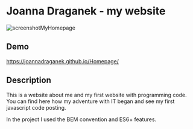# Joanna Draganek - my website

![screenshotMyHomepage](https://i.imgur.com/HQCLnJc.jpg)

## Demo
https://joannadraganek.github.io/Homepage/

## Description
This is a website about me and my first website with programming code. You can find here how my adventure with IT began and see my first javascript code posting.

In the project I used the BEM convention and ES6+ features.
